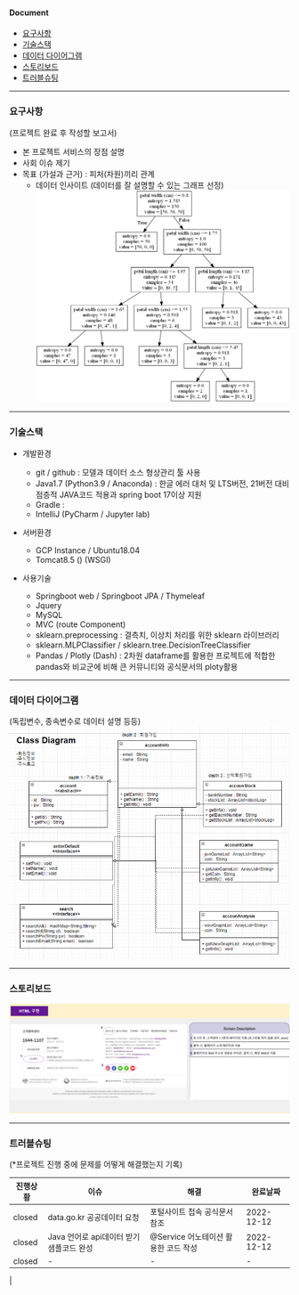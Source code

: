 #### Document
- [요구사항](#요구사항)
- [기술스택](#기술스택)
- [데이터 다이어그램](#데이터-다이어그램)
- [스토리보드](#스토리보드)
- [트러블슈팅](#트러블슈팅)

---
### 요구사항
(프로젝트 완료 후 작성할 보고서)
- 본 프로젝트 서비스의 장점 설명
- 사회 이슈 제기
- 목표 (가설과 근거) : 피처(차원)끼리 관계
  - 데이터 인사이트 (데이터를 잘 설명할 수 있는 그래프 선정)
![이미지제목](/static/classification_example.png)
---
### 기술스택
- 개발환경
  - git / github : 모델과 데이터 소스 형상관리 툴 사용
  - Java1.7 (Python3.9 / Anaconda) : 한글 에러 대처 및 LTS버전, 21버전 대비 점층적 JAVA코드 적용과 spring boot 17이상 지원 
  - Gradle : 
  - IntelliJ (PyCharm / Jupyter lab)

- 서버환경
  - GCP Instance / Ubuntu18.04
  - Tomcat8.5 () (WSGI)

- 사용기술
  - Springboot web / Springboot JPA / Thymeleaf
  - Jquery
  - MySQL
  - MVC (route Component)
  - sklearn.preprocessing : 결측치, 이상치 처리를 위한 sklearn 라이브러리
  - sklearn.MLPClassifier / sklearn.tree.DecisionTreeClassifier
  - Pandas / Plotly (Dash) : 2차원 dataframe를 활용한 프로젝트에 적합한 pandas와 비교군에 비해 큰 커뮤니티와 공식문서의 ploty활용

---
### 데이터 다이어그램
(독립변수, 종속변수로 데이터 설명 등등)
![이미지제목](/static/classdiagram_example.png)

---
### 스토리보드
![이미지제목](/static/storyboard_example.png)

---
### 트러블슈팅
(*프로젝트 진행 중에 문제를 어떻게 해결했는지 기록)

| 진행상황   | 이슈                         | 해결                       | 완료날짜       |
|--------|----------------------------|--------------------------|------------|
| closed | data.go.kr 공공데이터 요청        | 포털사이트 접속 공식문서 참조         | 2022-12-12 |
| closed | Java 언어로 api데이터 받기 샘플코드 완성 | @Service 어노테이션 활용한 코드 작성 | 2022-12-12 |
| closed | -                          | -                        | -          |
|